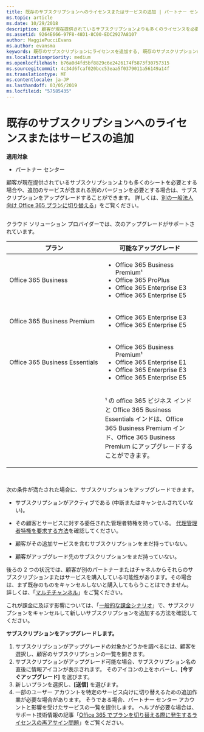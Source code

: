 ```yaml
---
title: 既存のサブスクリプションへのライセンスまたはサービスの追加 | パートナー センター
ms.topic: article
ms.date: 10/29/2018
description: 顧客が現在提供されているサブスクリプションよりも多くのライセンスを必要とする場合や、追加のサービスが含まれる別のバージョンを必要とする場合は、サブスクリプションをアップグレードすることができます。
ms.assetid: 9264E666-97F8-48D1-8C00-EDC2927A8107
author: MaggiePucciEvans
ms.author: evansma
keywords: 既存のサブスクリプションにライセンスを追加する, 既存のサブスクリプションにシートを追加する, サブスクリプションを変更する, サブスクリプションの変更, 顧客のライセンスを追加購入する
ms.localizationpriority: medium
ms.openlocfilehash: b76a0d4fd5bf8829c6e2426174f5873f30757315
ms.sourcegitcommit: 4c34d6fcaf020bcc53eaa5f0379011a56149a14f
ms.translationtype: MT
ms.contentlocale: ja-JP
ms.lasthandoff: 03/05/2019
ms.locfileid: "57585435"
---
```

# <a name="add-licenses-or-services-to-an-existing-subscription"></a>既存のサブスクリプションへのライセンスまたはサービスの追加

**適用対象**

-  パートナー センター

顧客が現在提供されているサブスクリプションよりも多くのシートを必要とする場合や、追加のサービスが含まれる別のバージョンを必要とする場合は、サブスクリプションをアップグレードすることができます。 詳しくは、[別の一般法人向け Office 365 プランに切り替える](https://go.microsoft.com/fwlink/p/?LinkId=723577)」をご覧ください。

## <a href="" id="upgradesubscription"></a>


クラウド ソリューション プロバイダーでは、次のアップグレードがサポートされています。

<table>
<colgroup>
<col width="50%" />
<col width="50%" />
</colgroup>
<thead>
<tr class="header">
<th>プラン</th>
<th>可能なアップグレード</th>
</tr>
</thead>
<tbody>
<tr class="odd">
<td>Office 365 Business</td>
<td><ul>
<li>Office 365 Business Premium¹</li>
<li>Office 365 ProPlus</li>
<li>Office 365 Enterprise E3</li>
<li>Office 365 Enterprise E5</li>
</ul></td>
</tr>
<tr class="even">
<td>Office 365 Business Premium</td>
<td><ul>
<li>Office 365 Enterprise E3</li>
<li>Office 365 Enterprise E5</li>
</ul></td>
</tr>
<tr class="odd">
<td>Office 365 Business Essentials</td>
<td><ul>
<li>Office 365 Business Premium¹</li>
<li>Office 365 Enterprise E1</li>
<li>Office 365 Enterprise E3</li>
<li>Office 365 Enterprise E5</li>
</ul></td>
</tr>
<tr class="even">
<td></td>
<td><p>¹ の office 365 ビジネス インドと Office 365 Business Essentials インドは、Office 365 Business Premium インド、Office 365 Business Premium にアップグレードすることができます。</p></td>
</tr>
</tbody>
</table>

 

次の条件が満たされた場合に、サブスクリプションをアップグレードできます。

-   サブスクリプションがアクティブである (中断またはキャンセルされていない)。

-   その顧客とサービスに対する委任された管理者特権を持っている。 [代理管理者特権を要求する方法](request-a-relationship-with-a-customer.md)を確認してください。

-   顧客がその追加サービスを含むサブスクリプションをまだ持っていない。

-   顧客がアップグレード先のサブスクリプションをまだ持っていない。

後ろの 2 つの状況では、顧客が別のパートナーまたはチャネルからそれらのサブスクリプションまたはサービスを購入している可能性があります。その場合は、まず既存のものをキャンセルしないと購入してもらうことはできません。 詳しくは、「[マルチチャンネル](multichannel.md)」をご覧ください。

これが課金に及ぼす影響については、「[一般的な課金シナリオ](common-billing-scenarios.md)」で、サブスクリプションをキャンセルして新しいサブスクリプションを追加する方法を確認してください。

**サブスクリプションをアップグレードします。**

1.  サブスクリプションがアップグレードの対象かどうかを調べるには、顧客を選択し、顧客のサブスクリプションの一覧を開きます。
2.  サブスクリプションがアップグレード可能な場合、サブスクリプション名の直後に情報アイコンが表示されます。 そのアイコンの上をホバーし、**[今すぐアップグレード]** を選びます。
3.  新しいプランを選択し、**[送信]** を選びます。
4.  一部のユーザー アカウントを特定のサービス向けに切り替えるための追加作業が必要な場合があります。 そうである場合、パートナー センター アカウントと影響を受けたサービスの一覧を提供します。 ヘルプが必要な場合は、サポート技術情報の記事「[Office 365 でプランを切り替える際に発生するライセンスの再アサイン問題](https://go.microsoft.com/fwlink/p/?LinkId=723576)」をご覧ください。

 

 



